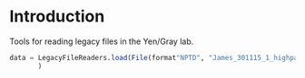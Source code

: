 # Introduction
Tools for reading legacy files in the Yen/Gray lab.

```julia
data = LegacyFileReaders.load(File(format"NPTD", "James_301115_1_highpass.0001")
       )
```
